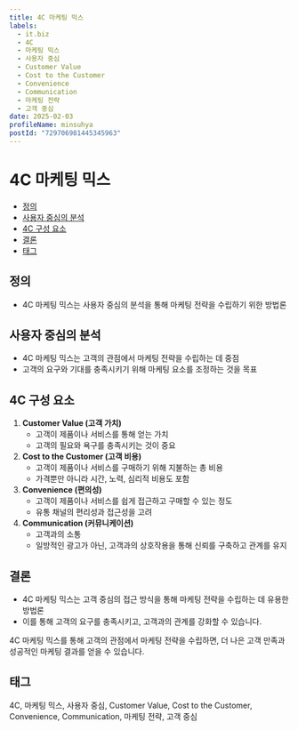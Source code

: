 ```yaml
---
title: 4C 마케팅 믹스
labels:
  - it.biz
  - 4C
  - 마케팅 믹스
  - 사용자 중심
  - Customer Value
  - Cost to the Customer
  - Convenience
  - Communication
  - 마케팅 전략
  - 고객 중심
date: 2025-02-03
profileName: minsuhya
postId: "729706981445345963"
---
```


# 4C 마케팅 믹스

<!-- mtoc-start -->

- [정의](#정의)
- [사용자 중심의 분석](#사용자-중심의-분석)
- [4C 구성 요소](#4c-구성-요소)
- [결론](#결론)
- [태그](#태그)

<!-- mtoc-end -->

## 정의

- 4C 마케팅 믹스는 사용자 중심의 분석을 통해 마케팅 전략을 수립하기 위한 방법론

## 사용자 중심의 분석

- 4C 마케팅 믹스는 고객의 관점에서 마케팅 전략을 수립하는 데 중점
- 고객의 요구와 기대를 충족시키기 위해 마케팅 요소를 조정하는 것을 목표

## 4C 구성 요소

1. **Customer Value (고객 가치)**
   - 고객이 제품이나 서비스를 통해 얻는 가치
   - 고객의 필요와 욕구를 충족시키는 것이 중요
2. **Cost to the Customer (고객 비용)**
   - 고객이 제품이나 서비스를 구매하기 위해 지불하는 총 비용
   - 가격뿐만 아니라 시간, 노력, 심리적 비용도 포함
3. **Convenience (편의성)**
   - 고객이 제품이나 서비스를 쉽게 접근하고 구매할 수 있는 정도
   - 유통 채널의 편리성과 접근성을 고려
4. **Communication (커뮤니케이션)**
   - 고객과의 소통
   - 일방적인 광고가 아닌, 고객과의 상호작용을 통해 신뢰를 구축하고 관계를 유지

## 결론

- 4C 마케팅 믹스는 고객 중심의 접근 방식을 통해 마케팅 전략을 수립하는 데 유용한 방법론
- 이를 통해 고객의 요구를 충족시키고, 고객과의 관계를 강화할 수 있습니다.

4C 마케팅 믹스를 통해 고객의 관점에서 마케팅 전략을 수립하면, 더 나은 고객 만족과 성공적인 마케팅 결과를 얻을 수 있습니다.

## 태그

4C, 마케팅 믹스, 사용자 중심, Customer Value, Cost to the Customer, Convenience, Communication, 마케팅 전략, 고객 중심
